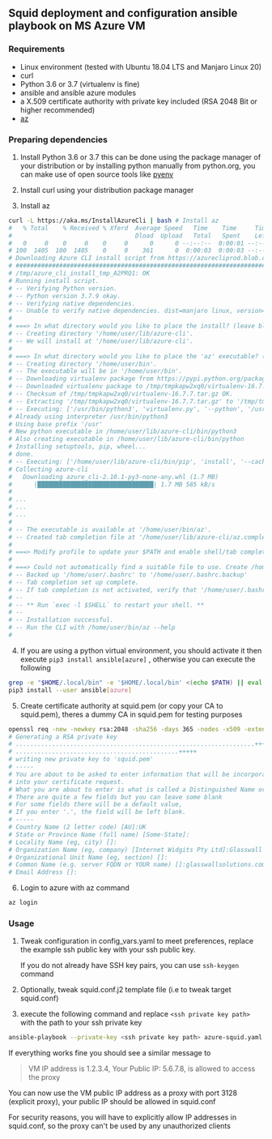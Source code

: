 ## Squid deployment and configuration ansible playbook on MS Azure VM

### Requirements
- Linux environment (tested with Ubuntu 18.04 LTS and Manjaro Linux 20)
- curl
- Python 3.6 or 3.7 (virtualenv is fine)
- ansible and ansible azure modules
- a X.509 certificate authority with  private key included (RSA 2048 Bit or higher recommended)
- [az](https://docs.microsoft.com/en-us/cli/azure/?view=azure-cli-latest)

### Preparing dependencies
1. Install Python 3.6 or 3.7 this can be done using the package manager of your distribution or by installing python manually from python.org, you can make use of open source tools like [pyenv](https://github.com/pyenv/pyenv)

2. Install curl using your distribution package manager
3. Install az

```bash
curl -L https://aka.ms/InstallAzureCli | bash # Install az
#   % Total    % Received % Xferd  Average Speed   Time    Time     Time  Current
#                                  Dload  Upload   Total   Spent    Left  Speed
#   0     0    0     0    0     0      0      0 --:--:--  0:00:01 --:--:--     0
# 100  1405  100  1405    0     0    361      0  0:00:03  0:00:03 --:--:--   827
# Downloading Azure CLI install script from https://azurecliprod.blob.core.windows.net/install.py to /tmp/azure_cli_install_tmp_A2PRQ1.
# ######################################################################## 100.0%
# /tmp/azure_cli_install_tmp_A2PRQ1: OK
# Running install script.
# -- Verifying Python version.
# -- Python version 3.7.9 okay.
# -- Verifying native dependencies.
# -- Unable to verify native dependencies. dist=manjaro linux, version=None. Continuing...
# 
# ===> In what directory would you like to place the install? (leave blank to use '/home/user/lib/azure-cli'): 
# -- Creating directory '/home/user/lib/azure-cli'.
# -- We will install at '/home/user/lib/azure-cli'.
# 
# ===> In what directory would you like to place the 'az' executable? (leave blank to use '/home/user/bin'): 
# -- Creating directory '/home/user/bin'.
# -- The executable will be in '/home/user/bin'.
# -- Downloading virtualenv package from https://pypi.python.org/packages/source/v/virtualenv/virtualenv-16.7.7.tar.gz.
# -- Downloaded virtualenv package to /tmp/tmpkapw2xq0/virtualenv-16.7.7.tar.gz.
# -- Checksum of /tmp/tmpkapw2xq0/virtualenv-16.7.7.tar.gz OK.
# -- Extracting '/tmp/tmpkapw2xq0/virtualenv-16.7.7.tar.gz' to '/tmp/tmpkapw2xq0'.
# -- Executing: ['/usr/bin/python3', 'virtualenv.py', '--python', '/usr/bin/python3', '/home/user/lib/azure-cli']
# Already using interpreter /usr/bin/python3
# Using base prefix '/usr'
# New python executable in /home/user/lib/azure-cli/bin/python3
# Also creating executable in /home/user/lib/azure-cli/bin/python
# Installing setuptools, pip, wheel...
# done.
# -- Executing: ['/home/user/lib/azure-cli/bin/pip', 'install', '--cache-dir', '/tmp/tmpkapw2xq0', 'azure-cli', '--upgrade']
# Collecting azure-cli
#   Downloading azure_cli-2.10.1-py3-none-any.whl (1.7 MB)
#      |████████████████████████████████| 1.7 MB 585 kB/s 
# 
# ...
# ...
# ...
# 
# -- The executable is available at '/home/user/bin/az'.
# -- Created tab completion file at '/home/user/lib/azure-cli/az.completion'
# 
# ===> Modify profile to update your $PATH and enable shell/tab completion now? (Y/n):y
# 
# ===> Could not automatically find a suitable file to use. Create /home/user/.bashrc now? (Y/n): y
# -- Backed up '/home/user/.bashrc' to '/home/user/.bashrc.backup'
# -- Tab completion set up complete.
# -- If tab completion is not activated, verify that '/home/user/.bashrc' is sourced by your shell.
# -- 
# -- ** Run `exec -l $SHELL` to restart your shell. **
# -- 
# -- Installation successful.
# -- Run the CLI with /home/user/bin/az --help
# 
```

4. If you are using a python virtual environment, you should activate it then execute `pip3 install ansible[azure]` , otherwise you can execute the following

```bash
grep -e "$HOME/.local/bin" -e '$HOME/.local/bin' <(echo $PATH) || eval $(echo 'export PATH=$PATH:$HOME/.local/bin' | tee -a ~/.bashrc)
pip3 install --user ansible[azure]
```

5. Create certificate authority at squid.pem (or copy your CA to squid.pem), theres a dummy CA in squid.pem for testing purposes

```bash
openssl req -new -newkey rsa:2048 -sha256 -days 365 -nodes -x509 -extensions v3_ca -keyout squid.pem -out squid.pem
# Generating a RSA private key
# ..................................................................+++++
# .............................................+++++
# writing new private key to 'squid.pem'
# -----
# You are about to be asked to enter information that will be incorporated
# into your certificate request.
# What you are about to enter is what is called a Distinguished Name or a DN.
# There are quite a few fields but you can leave some blank
# For some fields there will be a default value,
# If you enter '.', the field will be left blank.
# -----
# Country Name (2 letter code) [AU]:UK
# State or Province Name (full name) [Some-State]:
# Locality Name (eg, city) []:
# Organization Name (eg, company) [Internet Widgits Pty Ltd]:Glasswall Solutions Limited
# Organizational Unit Name (eg, section) []:
# Common Name (e.g. server FQDN or YOUR name) []:glasswallsolutions.com
# Email Address []:
```

6. Login to azure with az command 

```bash
az login
```

### Usage
1. Tweak configuration in config_vars.yaml to meet preferences, replace the example ssh public key with your ssh public key.

   If you do not already have SSH key pairs, you can use `ssh-keygen` command

2. Optionally, tweak squid.conf.j2 template file (i.e to tweak target squid.conf)

3. execute the following command and replace `<ssh private key path>` with the path to your ssh private key

```bash
ansible-playbook --private-key <ssh private key path> azure-squid.yaml
```

If everything works fine you should see a similar message to 
> VM IP address is 1.2.3.4, Your Public IP: 5.6.7.8, is allowed to access the proxy

You can now use the VM public IP address as a proxy with port 3128 (explicit proxy), your public IP should be allowed in squid.conf

For security reasons, you will have to explicitly allow IP addresses in squid.conf, so the proxy can't be used by any unauthorized clients 